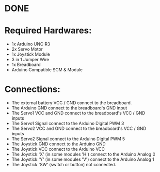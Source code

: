 # DONE
# Required Hardwares: </br>
- 1x Arduino UNO R3
- 2x Servo Motor
- 1x Joystick Module
- 3 in 1 Jumper Wire
- 1x Breadboard
- Arduino Compatible SCM & Module
# Connections: </br>
- The external battery VCC / GND connect to the breadboard.
- The Arduino GND connect to the breadboard's GND input
- The Servo1 VCC and GND connect to the breadboard's VCC / GND inputs
- The Servo1 Signal connect to the Arduino Digital PWM 3
- The Servo2 VCC and GND connect to the breadboard's VCC / GND inputs
- The Servo2 Signal connect to the Arduino Digital PWM 5
- The Joystick GND connect to the Arduino GND
- The Joystick VCC connect to the Arduino VCC
- The Joystick 'X' (in some modules 'H') connect to the Arduino Analog 0
- The Joystick 'Y' (in some modules 'V') connect to the Arduino Analog 1
- The Joystick 'SW' (switch or button) not connected.
